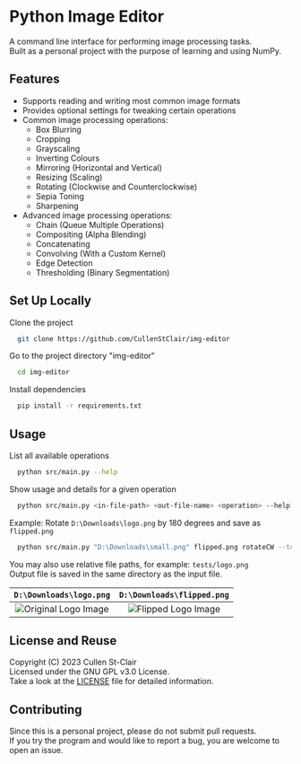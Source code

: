 
# Python Image Editor

A command line interface for performing image processing tasks.  
Built as a personal project with the purpose of learning and using NumPy.

## Features

- Supports reading and writing most common image formats
- Provides optional settings for tweaking certain operations
- Common image processing operations:
  - Box Blurring
  - Cropping
  - Grayscaling
  - Inverting Colours
  - Mirroring (Horizontal and Vertical)
  - Resizing (Scaling)
  - Rotating (Clockwise and Counterclockwise)
  - Sepia Toning
  - Sharpening
- Advanced image processing operations:
  - Chain (Queue Multiple Operations)
  - Compositing (Alpha Blending)
  - Concatenating
  - Convolving (With a Custom Kernel)
  - Edge Detection
  - Thresholding (Binary Segmentation)

## Set Up Locally

Clone the project

```bash
  git clone https://github.com/CullenStClair/img-editor
```

Go to the project directory "img-editor"

```bash
  cd img-editor
```

Install dependencies

```bash
  pip install -r requirements.txt
```

## Usage

List all available operations

```bash
  python src/main.py --help
```

Show usage and details for a given operation

```bash
  python src/main.py <in-file-path> <out-file-name> <operation> --help
```

Example: Rotate `D:\Downloads\logo.png` by 180 degrees and save as `flipped.png`

```bash
  python src/main.py "D:\Downloads\small.png" flipped.png rotateCW --turns 2
```

You may also use relative file paths, for example:  `tests/logo.png`  
Output file is saved in the same directory as the input file.

`D:\Downloads\logo.png`  |  `D:\Downloads\flipped.png`
:-------------------------:|:-------------------------:
![Original Logo Image](https://i.imgur.com/cKBXnKi.png) | ![Flipped Logo Image](https://i.imgur.com/OBnyQbF.png)

## License and Reuse

Copyright (C) 2023  Cullen St-Clair  
Licensed under the GNU GPL v3.0 License.  
Take a look at the [LICENSE](https://github.com/CullenStClair/img-editor/blob/master/LICENSE) file for detailed information.

## Contributing

Since this is a personal project, please do not submit pull requests.  
If you try the program and would like to report a bug, you are welcome to open an issue.
